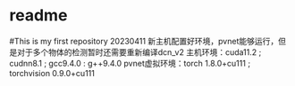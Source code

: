 # readme
#This is my first repository
20230411
新主机配置好环境，pvnet能够运行，但是对于多个物体的检测暂时还需要重新编译dcn_v2
主机环境：cuda11.2 ; cudnn8.1 ; gcc9.4.0 : g++9.4.0
pvnet虚拟环境：torch 1.8.0+cu111 ; torchvision 0.9.0+cu111
